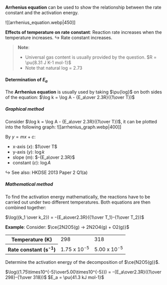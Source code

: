 **Arrhenius equation** can be used to show the relationship between the rate constant and the activation energy.

![[arrhenius_equation.webp|450]]

**Effects of temperature on rate constant**:
Reaction rate increases when the temperature increases.
↪️ Rate constant increases.

> **Note**:
> - Universal gas content is usually provided by the question.
>   $R = \pu{8.31 J K-1 mol-1}$
> - Note that natural log = 2.73

#### Determination of $E_a$
The **Arrhenius equation** is usually used by taking $\pu{log}$ on both sides of the equation:
$\log k = \log A - {E_a\over 2.3R}({1\over T})$

##### Graphical method
Consider $\log k = \log A - {E_a\over 2.3R}({1\over T})$, it can be plotted into the following graph:
![[arrhenius_graph.webp|400]]

By $y=mx+c$:
- x-axis ($x$): $1\over T$
- y-axis ($y$): $\log k$
- slope ($m$): $-{E_a\over 2.3R}$
- constant ($c$): $\log A$

↪️ See also: HKDSE 2013 Paper 2 Q1(a)

##### Mathematical method
To find the activation energy mathematically, the reactions have to be carried out under two different temperatures. Both equations are then combined together:

$\log({k_1 \over k_2}) = -{E_a\over2.3R}({1\over T_1}-{1\over T_2})$

**Example**:
Consider: $\ce{2N2O5(g) -> 2N2O4(g) + O2(g)}$
<table>
<tr>
<th>Temperature (K)</th>
<td>298</td>
<td>318</td>
</tr>
<tr>
<th>Rate constant (s<sup>-1</sup>)</th>
<td>1.75 x 10<sup>-5</sup></td>
<td>5.00 x 10<sup>-5</sup></td>
</tr>
</table>

Determine the activation energy of the decomposition of $\ce{N2O5(g)}$.

$\log({1.75\times10^{-5}\over5.00\times10^{-5}}) = -{E_a\over2.3R}({1\over 298}-{1\over 318})$
$E_a = \pu{41.3 kJ mol-1}$

